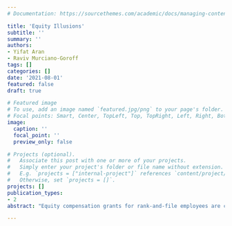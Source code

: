 ```yaml
---
# Documentation: https://sourcethemes.com/academic/docs/managing-content/

title: 'Equity Illusions'
subtitle: ''
summary: ''
authors:
- Yifat Aran
- Raviv Murciano-Goroff
tags: []
categories: []
date: '2021-08-01'
featured: false
draft: true

# Featured image
# To use, add an image named `featured.jpg/png` to your page's folder.
# Focal points: Smart, Center, TopLeft, Top, TopRight, Left, Right, BottomLeft, Bottom, BottomRight.
image:
  caption: ''
  focal_point: ''
  preview_only: false

# Projects (optional).
#   Associate this post with one or more of your projects.
#   Simply enter your project's folder or file name without extension.
#   E.g. `projects = ["internal-project"]` references `content/project/deep-learning/index.md`.
#   Otherwise, set `projects = []`.
projects: []
publication_types:
- 2
abstract: "Equity compensation grants for rank-and-file employees are common among venture-backed start-ups and are considered an ingrained part of their business culture. However, extremely little is known about start-up employee equity holders. This article takes a first step toward filling this gap. More than 1,000 U.S. employees with a college-level STEM degree participated in a survey experiment. Through the combination of natural language processing and machine learning techniques with conventional regression modeling, we examine employees' financial literacy regarding equity-based compensation and their willingness to forego cash compensation for start-up equity. The findings indicate that employees commonly respond to economically irrelevant signals and misinterpret other important financial signals. Thus, respondents demonstrated a greater demand for equity grants when the number of shares offered was relatively large, even though the ownership percentage was fixed. This tendency is associated with low level of financial literacy regarding equity-based compensation as measured by a three-item test developed in this study. The findings suggest that employees harbor a range of “market illusions” regarding start-up equity that can lead to inefficiencies in the labor market and that sophisticated employers can legally exploit. The study’s results raise serious questions about the protection of employees in their investor capacity in a market in which highly sophisticated repeat players—namely, venture capital and other private equity investors—interact with unorganized and uninformed retail investors."

---
```


